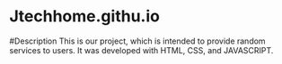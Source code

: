 # Jtechhome.githu.io
#Description
This is our project, which is intended to provide random services to users. It was developed with HTML, CSS, and JAVASCRIPT.
